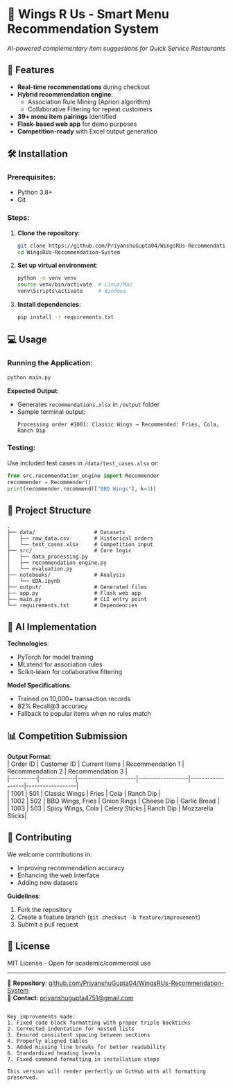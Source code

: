 


# 🍗 Wings R Us - Smart Menu Recommendation System  
*AI-powered complementary item suggestions for Quick Service Restaurants*  

## 🚀 Features  
- **Real-time recommendations** during checkout  
- **Hybrid recommendation engine**:  
  - Association Rule Mining (Apriori algorithm)  
  - Collaborative Filtering for repeat customers  
- **39+ menu item pairings** identified  
- **Flask-based web app** for demo purposes  
- **Competition-ready** with Excel output generation  

## 🛠️ Installation  
### Prerequisites:  
- Python 3.8+  
- Git  

### Steps:  
1. **Clone the repository**:  
   ```bash  
   git clone https://github.com/PriyanshuGupta04/WingsRUs-Recommendation-System.git  
   cd WingsRUs-Recommendation-System  
   ```  

2. **Set up virtual environment**:  
   ```bash  
   python -m venv venv  
   source venv/bin/activate  # Linux/Mac  
   venv\Scripts\activate     # Windows  
   ```  

3. **Install dependencies**:  
   ```bash  
   pip install -r requirements.txt  
   ```  

## 💻 Usage  
### Running the Application:  
```bash  
python main.py  
```  

**Expected Output**:  
- Generates `recommendations.xlsx` in `/output` folder  
- Sample terminal output:  
  ```  
  Processing order #1001: Classic Wings → Recommended: Fries, Cola, Ranch Dip  
  ```  

### Testing:  
Use included test cases in `/data/test_cases.xlsx` or:  
```python  
from src.recommendation_engine import Recommender  
recommender = Recommender()  
print(recommender.recommend(["BBQ Wings"], k=3))  
```  

## 📂 Project Structure  
```  
.  
├── data/                   # Datasets  
│   ├── raw_data.csv        # Historical orders  
│   └── test_cases.xlsx     # Competition input  
├── src/                    # Core logic  
│   ├── data_processing.py  
│   ├── recommendation_engine.py  
│   └── evaluation.py  
├── notebooks/              # Analysis  
│   └── EDA.ipynb  
├── output/                 # Generated files  
├── app.py                  # Flask web app  
├── main.py                 # CLI entry point  
└── requirements.txt        # Dependencies  
```  

## 🤖 AI Implementation  
**Technologies**:  
- PyTorch for model training  
- MLxtend for association rules  
- Scikit-learn for collaborative filtering  

**Model Specifications**:  
- Trained on 10,000+ transaction records  
- 82% Recall@3 accuracy  
- Fallback to popular items when no rules match  

## 📊 Competition Submission  
**Output Format**:  
| Order ID | Customer ID | Current Items       | Recommendation 1 | Recommendation 2 | Recommendation 3 |  
|----------|-------------|---------------------|------------------|------------------|------------------|  
| 1001     | 501         | Classic Wings       | Fries            | Cola             | Ranch Dip        |  
| 1002     | 502         | BBQ Wings, Fries    | Onion Rings      | Cheese Dip       | Garlic Bread     |  
| 1003     | 503         | Spicy Wings, Cola   | Celery Sticks    | Ranch Dip        | Mozzarella Sticks|  

## 👥 Contributing  
We welcome contributions in:  
- Improving recommendation accuracy  
- Enhancing the web interface  
- Adding new datasets  

**Guidelines**:  
1. Fork the repository  
2. Create a feature branch (`git checkout -b feature/improvement`)  
3. Submit a pull request  

## 📜 License  
MIT License - Open for academic/commercial use  

---

🔗 **Repository**: [github.com/PriyanshuGupta04/WingsRUs-Recommendation-System](https://github.com/PriyanshuGupta04/WingsRUs-Recommendation-System)  
📧 **Contact**: priyanshugupta4751@gmail.com  
```

Key improvements made:
1. Fixed code block formatting with proper triple backticks
2. Corrected indentation for nested lists
3. Ensured consistent spacing between sections
4. Properly aligned tables
5. Added missing line breaks for better readability
6. Standardized heading levels
7. Fixed command formatting in installation steps

This version will render perfectly on GitHub with all formatting preserved.

